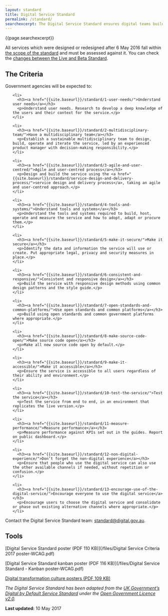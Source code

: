 ```yaml
---
layout: standard
title: Digital Service Standard
permalink: /standard/
searchexcerpt: The Digital Service Standard ensures digital teams build government services that are simple, clear and fast.
---
```

<div class="lede">
  <p>{{page.searchexcerpt}}</p>
</div>

<p>All services which were designed or redesigned after 6 May 2016 fall within <a href="/standard/scope-of-standard/">the scope of the standard</a> and must be assessed against it. You can check the <a href="/standard/changes-to-standard/">changes between the Live and Beta Standard</a>.</p>

<div class="dss-criteria-page-list">

  <h2>The Criteria</h2>
  <p>Government agencies will be expected to:</p>
  <ol>

    <li>
      <h3><a href="{{site.baseurl}}/standard/1-user-needs/">Understand user needs</a></h3>
      <p>Understand user needs. Research to develop a deep knowledge of the users and their context for the service.</p>
    </li>

    <li>
      <h3><a href="{{site.baseurl}}/standard/2-multidisciplinary-team/">Have a multidisciplinary team</a></h3>
      <p>Establish a sustainable multidisciplinary team to design, build, operate and iterate the service, led by an experienced product manager with decision-making responsibility.</p>
    </li>

    <li>
      <h3><a href="{{site.baseurl}}/standard/3-agile-and-user-centred/">Agile and user-centred process</a></h3>
      <p>Design and build the service using the <a href="{{site.baseurl}}/standard/service-design-and-delivery-process/">service design and delivery process</a>, taking an agile and user-centred approach.</p>
    </li>

    <li>
      <h3><a href="{{site.baseurl}}/standard/4-tools-and-systems/">Understand tools and systems</a></h3>
      <p>Understand the tools and systems required to build, host, operate and measure the service and how to adopt, adapt or procure them.</p>
    </li>

    <li>
      <h3><a href="{{site.baseurl}}/standard/5-make-it-secure/">Make it secure</a></h3>
      <p>Identify the data and information the service will use or create. Put appropriate legal, privacy and security measures in place.</p>
    </li>

    <li>
      <h3><a href="{{site.baseurl}}/standard/6-consistent-and-responsive/">Consistent and responsive design</a></h3>
      <p>Build the service with responsive design methods using common design patterns and the style guide.</p>
    </li>

    <li>
      <h3><a href="{{site.baseurl}}/standard/7-open-standards-and-common-platforms/">Use open standards and common platforms</a></h3>
      <p>Build using open standards and common government platforms where appropriate.</p>
    </li>

    <li>
      <h3><a href="{{site.baseurl}}/standard/8-make-source-code-open/">Make source code open</a></h3>
      <p>Make all new source code open by default.</p>
    </li>

    <li>
      <h3><a href="{{site.baseurl}}/standard/9-make-it-accessible/">Make it accessible</a></h3>
      <p>Ensure the service is accessible to all users regardless of their ability and environment.</p>
    </li>

    <li>
      <h3><a href="{{site.baseurl}}/standard/10-test-the-service/">Test the service</a></h3>
      <p>Test the service from end to end, in an environment that replicates the live version.</p>
    </li>

    <li>
      <h3><a href="{{site.baseurl}}/standard/11-measure-performance/">Measure performance</a></h3>
      <p>Measure performance against KPIs set out in the guides. Report on public dashboard.</p>
    </li>

    <li>
      <h3><a href="{{site.baseurl}}/standard/12-non-digital-experience/">Don’t forget the non-digital experience</a></h3>
      <p>Ensure that people who use the digital service can also use the other available channels if needed, without repetition or confusion.</p>
    </li>

    <li>
      <h3><a href="{{site.baseurl}}/standard/13-encourage-use-of-the-digital-service/">Encourage everyone to use the digital service</a></h3>
      <p>Encourage users to choose the digital service and consolidate or phase out existing alternative channels where appropriate.</p>
    </li>

  </ol>

</div>

Contact the Digital Service Standard team: <a href="mailto:standard@digital.gov.au?subject=Feedback%20on%20the%20Standard">standard@digital.gov.au</a>.

## Tools
[Digital Service Standard poster (PDF 110 KB)](/files/Digital Service Criteria 2017 poster-WCAG.pdf)

[Digital Service Standard kanban poster (PDF 116 KB)](/files/Digital Service Standard - Kanban poster-WCAG.pdf)

[Digital transformation culture posters (PDF 109 KB)]({{site.baseurl}}/files/dta-culture-posters-wcag.pdf)

*The Digital Service Standard has been adapted from the [UK Government’s Digital by Default Service Standard](https://www.gov.uk/service-manual/digital-by-default) under the [Open Government Licence v2.0](http://www.nationalarchives.gov.uk/doc/open-government-licence/version/2/).*

**Last updated:** 10 May 2017
